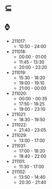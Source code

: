 # ⊆

## ⌚
* 211017:
    * 10:50 - 24:00
* 211018:
    * 00:00 - 01:00
    * 11:45 - 13:30
    * 20:00 - 23:20
* 211019:
    * 15:30 - 18:20
    * 19:00 - 19:10
    * 21:00 - 00:00
* 211020:
    * 00:00 - 00:35
    * 17:50 - 18:25
    * 19:00 - 23:10
* 211021:
    * 18:30 - 19:50
* 211022:
    * 21:40 - 23:05
* 211029:
    * 13:00 - 17:00
* 211031:
    * 17:00 - 18:20
    * 18:40 - 22:00
* 211101:
    * 11:30 - 17:00
* 211102:
    * 13:50 - 14:40
    * 20:30 - 21:40
